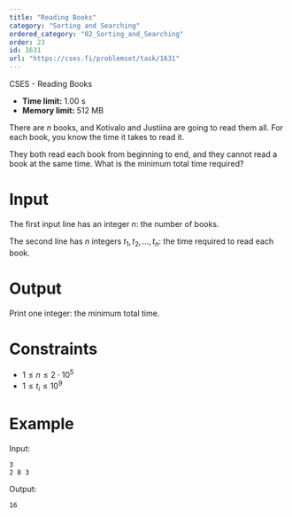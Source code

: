 ```yaml
---
title: "Reading Books"
category: "Sorting and Searching"
ordered_category: "02_Sorting_and_Searching"
order: 23
id: 1631
url: "https://cses.fi/problemset/task/1631"
---
```


CSES - Reading Books

  * **Time limit:** 1.00 s
  * **Memory limit:** 512 MB

There are $n$ books, and Kotivalo and Justiina are going to read them all. For
each book, you know the time it takes to read it.

They both read each book from beginning to end, and they cannot read a book at
the same time. What is the minimum total time required?

# Input

The first input line has an integer $n$: the number of books.

The second line has $n$ integers $t_1,t_2,\dots,t_n$: the time required to
read each book.

# Output

Print one integer: the minimum total time.

# Constraints

  * $1 \le n \le 2 \cdot 10^5$
  * $1 \le t_i \le 10^9$

# Example

Input:

    
    
    3
    2 8 3
    

Output:

    
    
    16
    

